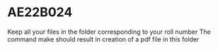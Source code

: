 # AE22B024
Keep all your files in the folder corresponding to your roll number
The command make should result in creation of a pdf file in this folder
